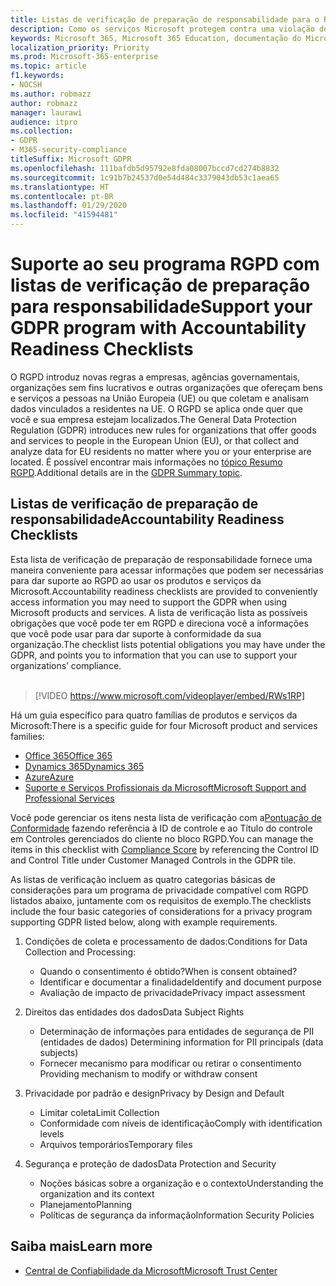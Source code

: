 ```yaml
---
title: Listas de verificação de preparação de responsabilidade para o RGPD
description: Como os serviços Microsoft protegem contra uma violação de dados pessoais e como a Microsoft responderá e notificará você se ocorrer uma falha.
keywords: Microsoft 365, Microsoft 365 Education, documentação do Microsoft 365, RGPD
localization_priority: Priority
ms.prod: Microsoft-365-enterprise
ms.topic: article
f1.keywords:
- NOCSH
ms.author: robmazz
author: robmazz
manager: laurawi
audience: itpro
ms.collection:
- GDPR
- M365-security-compliance
titleSuffix: Microsoft GDPR
ms.openlocfilehash: 111bafdb5d95792e8fda08007bccd7cd274b8832
ms.sourcegitcommit: 1c91b7b24537d0e54d484c3379043db53c1aea65
ms.translationtype: HT
ms.contentlocale: pt-BR
ms.lasthandoff: 01/29/2020
ms.locfileid: "41594481"
---
```

# <a name="support-your-gdpr-program-with-accountability-readiness-checklists"></a><span data-ttu-id="e6e04-104">Suporte ao seu programa RGPD com listas de verificação de preparação para responsabilidade</span><span class="sxs-lookup"><span data-stu-id="e6e04-104">Support your GDPR program with Accountability Readiness Checklists</span></span>

<span data-ttu-id="e6e04-105">O RGPD introduz novas regras a empresas, agências governamentais, organizações sem fins lucrativos e outras organizações que ofereçam bens e serviços a pessoas na União Europeia (UE) ou que coletam e analisam dados vinculados a residentes na UE. O RGPD se aplica onde quer que você e sua empresa estejam localizados.</span><span class="sxs-lookup"><span data-stu-id="e6e04-105">The General Data Protection Regulation (GDPR) introduces new rules for organizations that offer goods and services to people in the European Union (EU), or that collect and analyze data for EU residents no matter where you or your enterprise are located.</span></span> <span data-ttu-id="e6e04-106">É possível encontrar mais informações no [tópico Resumo RGPD](gdpr.md).</span><span class="sxs-lookup"><span data-stu-id="e6e04-106">Additional details are in the [GDPR Summary topic](gdpr.md).</span></span>

## <a name="accountability-readiness-checklists"></a><span data-ttu-id="e6e04-107">Listas de verificação de preparação de responsabilidade</span><span class="sxs-lookup"><span data-stu-id="e6e04-107">Accountability Readiness Checklists</span></span>

<span data-ttu-id="e6e04-108">Esta lista de verificação de preparação de responsabilidade fornece uma maneira conveniente para acessar informações que podem ser necessárias para dar suporte ao RGPD ao usar os produtos e serviços da Microsoft.</span><span class="sxs-lookup"><span data-stu-id="e6e04-108">Accountability readiness checklists are provided to conveniently access information you may need to support the GDPR when using Microsoft products and services.</span></span> <span data-ttu-id="e6e04-109">A lista de verificação lista as possíveis obrigações que você pode ter em RGPD e direciona você a informações que você pode usar para dar suporte à conformidade da sua organização.</span><span class="sxs-lookup"><span data-stu-id="e6e04-109">The checklist lists potential obligations you may have under the GDPR, and points you to information that you can use to support your organizations’ compliance.</span></span> <br><br>

> [!VIDEO https://www.microsoft.com/videoplayer/embed/RWs1RP] 

<span data-ttu-id="e6e04-110">Há um guia específico para quatro famílias de produtos e serviços da Microsoft:</span><span class="sxs-lookup"><span data-stu-id="e6e04-110">There is a specific guide for four Microsoft product and services families:</span></span>

- [<span data-ttu-id="e6e04-111">Office 365</span><span class="sxs-lookup"><span data-stu-id="e6e04-111">Office 365</span></span>](gdpr-arc-Office365.md)
- [<span data-ttu-id="e6e04-112">Dynamics 365</span><span class="sxs-lookup"><span data-stu-id="e6e04-112">Dynamics 365</span></span>](gdpr-arc-Dynamics365.md)
- [<span data-ttu-id="e6e04-113">Azure</span><span class="sxs-lookup"><span data-stu-id="e6e04-113">Azure</span></span>](gdpr-arc-Azure.md)
- [<span data-ttu-id="e6e04-114">Suporte e Serviços Profissionais da Microsoft</span><span class="sxs-lookup"><span data-stu-id="e6e04-114">Microsoft Support and Professional Services</span></span>](gdpr-arc-prof-services.md)

<span data-ttu-id="e6e04-115">Você pode gerenciar os itens nesta lista de verificação com a[Pontuação de Conformidade](compliance-score.md) fazendo referência à ID de controle e ao Título do controle em Controles gerenciados do cliente no bloco RGPD.</span><span class="sxs-lookup"><span data-stu-id="e6e04-115">You can manage the items in this checklist with [Compliance Score](compliance-score.md) by referencing the Control ID and Control Title under Customer Managed Controls in the GDPR tile.</span></span>

<span data-ttu-id="e6e04-116">As listas de verificação incluem as quatro categorias básicas de considerações para um programa de privacidade compatível com RGPD listados abaixo, juntamente com os requisitos de exemplo.</span><span class="sxs-lookup"><span data-stu-id="e6e04-116">The checklists include the four basic categories of considerations for a privacy program supporting GDPR listed below, along with example requirements.</span></span>

1. <span data-ttu-id="e6e04-117">Condições de coleta e processamento de dados:</span><span class="sxs-lookup"><span data-stu-id="e6e04-117">Conditions for Data Collection and Processing:</span></span>

    - <span data-ttu-id="e6e04-118">Quando o consentimento é obtido?</span><span class="sxs-lookup"><span data-stu-id="e6e04-118">When is consent obtained?</span></span>  
    - <span data-ttu-id="e6e04-119">Identificar e documentar a finalidade</span><span class="sxs-lookup"><span data-stu-id="e6e04-119">Identify and document purpose</span></span>  
    - <span data-ttu-id="e6e04-120">Avaliação de impacto de privacidade</span><span class="sxs-lookup"><span data-stu-id="e6e04-120">Privacy impact assessment</span></span>

2. <span data-ttu-id="e6e04-121">Direitos das entidades dos dados</span><span class="sxs-lookup"><span data-stu-id="e6e04-121">Data Subject Rights</span></span>  

    - <span data-ttu-id="e6e04-122">Determinação de informações para entidades de segurança de PII (entidades de dados) </span><span class="sxs-lookup"><span data-stu-id="e6e04-122">Determining information for PII principals (data subjects)</span></span>  
    - <span data-ttu-id="e6e04-123">Fornecer mecanismo para modificar ou retirar o consentimento </span><span class="sxs-lookup"><span data-stu-id="e6e04-123">Providing mechanism to modify or withdraw consent</span></span>

3. <span data-ttu-id="e6e04-124">Privacidade por padrão e design</span><span class="sxs-lookup"><span data-stu-id="e6e04-124">Privacy by Design and Default</span></span>  

    - <span data-ttu-id="e6e04-125">Limitar coleta</span><span class="sxs-lookup"><span data-stu-id="e6e04-125">Limit Collection</span></span>  
    - <span data-ttu-id="e6e04-126">Conformidade com níveis de identificação</span><span class="sxs-lookup"><span data-stu-id="e6e04-126">Comply with identification levels</span></span>  
    - <span data-ttu-id="e6e04-127">Arquivos temporários</span><span class="sxs-lookup"><span data-stu-id="e6e04-127">Temporary files</span></span>

4. <span data-ttu-id="e6e04-128">Segurança e proteção de dados</span><span class="sxs-lookup"><span data-stu-id="e6e04-128">Data Protection and Security</span></span>  

    - <span data-ttu-id="e6e04-129">Noções básicas sobre a organização e o contexto</span><span class="sxs-lookup"><span data-stu-id="e6e04-129">Understanding the organization and its context</span></span>  
    - <span data-ttu-id="e6e04-130">Planejamento</span><span class="sxs-lookup"><span data-stu-id="e6e04-130">Planning</span></span>  
    - <span data-ttu-id="e6e04-131">Políticas de segurança da informação</span><span class="sxs-lookup"><span data-stu-id="e6e04-131">Information Security Policies</span></span>

## <a name="learn-more"></a><span data-ttu-id="e6e04-132">Saiba mais</span><span class="sxs-lookup"><span data-stu-id="e6e04-132">Learn more</span></span>

- [<span data-ttu-id="e6e04-133">Central de Confiabilidade da Microsoft</span><span class="sxs-lookup"><span data-stu-id="e6e04-133">Microsoft Trust Center</span></span>](https://www.microsoft.com/TrustCenter/Privacy/gdpr/default.aspx)

